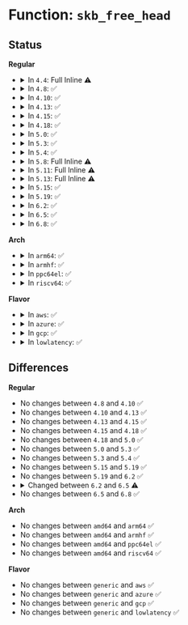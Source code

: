 # Function: <code>skb_free_head</code>

## Status
<b>Regular</b>
<ul>
<li>
<details>
<summary>In <code>4.4</code>: Full Inline ⚠️</summary>

**Collision:** Unique Static

**Inline:** Full

**Transformation:** False

**Instances:**

```
In net/core/skbuff.c (ffffffff81705f7f)
Location: net/core/skbuff.c:572
Inline: True
Inline callers:
  - net/core/skbuff.c:skb_release_data
  - net/core/skbuff.c:pskb_expand_head
```
</details>
</li>
<li>
<details>
<summary>In <code>4.8</code>: ✅</summary>

```c
void skb_free_head(struct sk_buff *skb);
```

**Collision:** Unique Static

**Inline:** No

**Transformation:** False

**Instances:**

```
In net/core/skbuff.c (ffffffff8176c100)
Location: net/core/skbuff.c:573
Inline: False
Direct callers:
  - net/core/skbuff.c:pskb_carve
  - net/core/skbuff.c:pskb_expand_head
  - net/core/skbuff.c:skb_release_data
```
**Symbols:**

```
ffffffff8176c100-ffffffff8176c12a: skb_free_head (STB_LOCAL)
```
</details>
</li>
<li>
<details>
<summary>In <code>4.10</code>: ✅</summary>

```c
void skb_free_head(struct sk_buff *skb);
```

**Collision:** Unique Static

**Inline:** No

**Transformation:** False

**Instances:**

```
In net/core/skbuff.c (ffffffff817992e0)
Location: net/core/skbuff.c:573
Inline: False
Direct callers:
  - net/core/skbuff.c:pskb_carve
  - net/core/skbuff.c:pskb_expand_head
  - net/core/skbuff.c:skb_release_data
```
**Symbols:**

```
ffffffff817992e0-ffffffff8179930a: skb_free_head (STB_LOCAL)
```
</details>
</li>
<li>
<details>
<summary>In <code>4.13</code>: ✅</summary>

```c
void skb_free_head(struct sk_buff *skb);
```

**Collision:** Unique Static

**Inline:** No

**Transformation:** False

**Instances:**

```
In net/core/skbuff.c (ffffffff817b7a60)
Location: net/core/skbuff.c:572
Inline: False
Direct callers:
  - net/core/skbuff.c:pskb_carve
  - net/core/skbuff.c:pskb_expand_head
  - net/core/skbuff.c:skb_release_data
```
**Symbols:**

```
ffffffff817b7a60-ffffffff817b7a8a: skb_free_head (STB_LOCAL)
```
</details>
</li>
<li>
<details>
<summary>In <code>4.15</code>: ✅</summary>

```c
void skb_free_head(struct sk_buff *skb);
```

**Collision:** Unique Static

**Inline:** No

**Transformation:** False

**Instances:**

```
In net/core/skbuff.c (ffffffff81830180)
Location: net/core/skbuff.c:543
Inline: False
Direct callers:
  - net/core/skbuff.c:pskb_carve
  - net/core/skbuff.c:pskb_expand_head
  - net/core/skbuff.c:skb_release_data
```
**Symbols:**

```
ffffffff81830180-ffffffff818301aa: skb_free_head (STB_LOCAL)
```
</details>
</li>
<li>
<details>
<summary>In <code>4.18</code>: ✅</summary>

```c
void skb_free_head(struct sk_buff *skb);
```

**Collision:** Unique Static

**Inline:** No

**Transformation:** False

**Instances:**

```
In net/core/skbuff.c (ffffffff8187a660)
Location: net/core/skbuff.c:543
Inline: False
Direct callers:
  - net/core/skbuff.c:pskb_carve
  - net/core/skbuff.c:pskb_expand_head
  - net/core/skbuff.c:skb_release_data
```
**Symbols:**

```
ffffffff8187a660-ffffffff8187a68a: skb_free_head (STB_LOCAL)
```
</details>
</li>
<li>
<details>
<summary>In <code>5.0</code>: ✅</summary>

```c
void skb_free_head(struct sk_buff *skb);
```

**Collision:** Unique Static

**Inline:** No

**Transformation:** False

**Instances:**

```
In net/core/skbuff.c (ffffffff8189b240)
Location: net/core/skbuff.c:550
Inline: False
Direct callers:
  - net/core/skbuff.c:pskb_carve
  - net/core/skbuff.c:pskb_expand_head
  - net/core/skbuff.c:skb_release_data
```
**Symbols:**

```
ffffffff8189b240-ffffffff8189b267: skb_free_head (STB_LOCAL)
```
</details>
</li>
<li>
<details>
<summary>In <code>5.3</code>: ✅</summary>

```c
void skb_free_head(struct sk_buff *skb);
```

**Collision:** Unique Static

**Inline:** No

**Transformation:** False

**Instances:**

```
In net/core/skbuff.c (ffffffff818e5ac0)
Location: net/core/skbuff.c:584
Inline: False
Direct callers:
  - net/core/skbuff.c:pskb_carve
  - net/core/skbuff.c:pskb_expand_head
  - net/core/skbuff.c:skb_release_data
```
**Symbols:**

```
ffffffff818e5ac0-ffffffff818e5ae7: skb_free_head (STB_LOCAL)
```
</details>
</li>
<li>
<details>
<summary>In <code>5.4</code>: ✅</summary>

```c
void skb_free_head(struct sk_buff *skb);
```

**Collision:** Unique Static

**Inline:** No

**Transformation:** False

**Instances:**

```
In net/core/skbuff.c (ffffffff81917c10)
Location: net/core/skbuff.c:584
Inline: False
Direct callers:
  - net/core/skbuff.c:pskb_carve
  - net/core/skbuff.c:pskb_expand_head
  - net/core/skbuff.c:skb_release_data
```
**Symbols:**

```
ffffffff81917c10-ffffffff81917c37: skb_free_head (STB_LOCAL)
```
</details>
</li>
<li>
<details>
<summary>In <code>5.8</code>: Full Inline ⚠️</summary>

**Collision:** Unique Static

**Inline:** Full

**Transformation:** False

**Instances:**

```
In net/core/skbuff.c (ffffffff819ef6b2)
Location: net/core/skbuff.c:583
Inline: True
Inline callers:
  - net/core/skbuff.c:pskb_carve_inside_header
  - net/core/skbuff.c:pskb_expand_head
  - net/core/skbuff.c:skb_release_data
```
</details>
</li>
<li>
<details>
<summary>In <code>5.11</code>: Full Inline ⚠️</summary>

**Collision:** Unique Static

**Inline:** Full

**Transformation:** False

**Instances:**

```
In net/core/skbuff.c (ffffffff819ef362)
Location: net/core/skbuff.c:597
Inline: True
Inline callers:
  - net/core/skbuff.c:pskb_carve_inside_header
  - net/core/skbuff.c:pskb_expand_head
  - net/core/skbuff.c:skb_release_data
```
</details>
</li>
<li>
<details>
<summary>In <code>5.13</code>: Full Inline ⚠️</summary>

**Collision:** Unique Static

**Inline:** Full

**Transformation:** False

**Instances:**

```
In net/core/skbuff.c (ffffffff819d513e)
Location: net/core/skbuff.c:644
Inline: True
Inline callers:
  - net/core/skbuff.c:pskb_carve_inside_header
  - net/core/skbuff.c:pskb_expand_head
  - net/core/skbuff.c:skb_release_data
```
</details>
</li>
<li>
<details>
<summary>In <code>5.15</code>: ✅</summary>

```c
void skb_free_head(struct sk_buff *skb);
```

**Collision:** Unique Static

**Inline:** No

**Transformation:** False

**Instances:**

```
In net/core/skbuff.c (ffffffff81a7fa50)
Location: net/core/skbuff.c:646
Inline: False
Direct callers:
  - net/core/skbuff.c:pskb_carve_inside_header
  - net/core/skbuff.c:pskb_expand_head
  - net/core/skbuff.c:skb_release_data
```
**Symbols:**

```
ffffffff81a7fa50-ffffffff81a7fac7: skb_free_head (STB_LOCAL)
```
</details>
</li>
<li>
<details>
<summary>In <code>5.19</code>: ✅</summary>

```c
void skb_free_head(struct sk_buff *skb);
```

**Collision:** Unique Static

**Inline:** No

**Transformation:** False

**Instances:**

```
In net/core/skbuff.c (ffffffff81bf3f10)
Location: net/core/skbuff.c:646
Inline: False
Direct callers:
  - net/core/skbuff.c:pskb_carve_inside_header
  - net/core/skbuff.c:pskb_expand_head
  - net/core/skbuff.c:skb_release_data
```
**Symbols:**

```
ffffffff81bf3f10-ffffffff81bf3f9a: skb_free_head (STB_LOCAL)
```
</details>
</li>
<li>
<details>
<summary>In <code>6.2</code>: ✅</summary>

```c
void skb_free_head(struct sk_buff *skb);
```

**Collision:** Unique Static

**Inline:** No

**Transformation:** False

**Instances:**

```
In net/core/skbuff.c (ffffffff81da1c50)
Location: net/core/skbuff.c:813
Inline: False
Direct callers:
  - net/core/skbuff.c:pskb_carve_inside_header
  - net/core/skbuff.c:pskb_expand_head
  - net/core/skbuff.c:skb_release_data
```
**Symbols:**

```
ffffffff81da1c50-ffffffff81da1cda: skb_free_head (STB_LOCAL)
```
</details>
</li>
<li>
<details>
<summary>In <code>6.5</code>: ✅</summary>

```c
void skb_free_head(struct sk_buff *skb, bool napi_safe);
```

**Collision:** Unique Static

**Inline:** No

**Transformation:** False

**Instances:**

```
In net/core/skbuff.c (ffffffff81e118e0)
Location: net/core/skbuff.c:903
Inline: False
Direct callers:
  - net/core/skbuff.c:pskb_carve_inside_header
  - net/core/skbuff.c:pskb_expand_head
  - net/core/skbuff.c:skb_release_data
```
**Symbols:**

```
ffffffff81e118e0-ffffffff81e119a6: skb_free_head (STB_LOCAL)
```
</details>
</li>
<li>
<details>
<summary>In <code>6.8</code>: ✅</summary>

```c
void skb_free_head(struct sk_buff *skb, bool napi_safe);
```

**Collision:** Unique Static

**Inline:** No

**Transformation:** False

**Instances:**

```
In net/core/skbuff.c (ffffffff81ed13c0)
Location: net/core/skbuff.c:989
Inline: False
Direct callers:
  - net/core/skbuff.c:pskb_carve_inside_header
  - net/core/skbuff.c:pskb_expand_head
  - net/core/skbuff.c:skb_release_data
```
**Symbols:**

```
ffffffff81ed13c0-ffffffff81ed1486: skb_free_head (STB_LOCAL)
```
</details>
</li>
</ul>
<b>Arch</b>
<ul>
<li>
<details>
<summary>In <code>arm64</code>: ✅</summary>

```c
void skb_free_head(struct sk_buff *skb);
```

**Collision:** Unique Static

**Inline:** No

**Transformation:** False

**Instances:**

```
In net/core/skbuff.c (ffff800010bb0f30)
Location: net/core/skbuff.c:584
Inline: False
Direct callers:
  - net/core/skbuff.c:pskb_carve
  - net/core/skbuff.c:pskb_expand_head
  - net/core/skbuff.c:skb_release_data
```
**Symbols:**

```
ffff800010bb0f30-ffff800010bb0f74: skb_free_head (STB_LOCAL)
```
</details>
</li>
<li>
<details>
<summary>In <code>armhf</code>: ✅</summary>

```c
void skb_free_head(struct sk_buff *skb);
```

**Collision:** Unique Static

**Inline:** No

**Transformation:** False

**Instances:**

```
In net/core/skbuff.c (c0cce38c)
Location: net/core/skbuff.c:584
Inline: False
Direct callers:
  - net/core/skbuff.c:pskb_carve
  - net/core/skbuff.c:pskb_expand_head
  - net/core/skbuff.c:skb_release_data
```
**Symbols:**

```
c0cce38c-c0cce3c0: skb_free_head (STB_LOCAL)
```
</details>
</li>
<li>
<details>
<summary>In <code>ppc64el</code>: ✅</summary>

```c
void skb_free_head(struct sk_buff *skb);
```

**Collision:** Unique Static

**Inline:** No

**Transformation:** False

**Instances:**

```
In net/core/skbuff.c (c000000000c87450)
Location: net/core/skbuff.c:584
Inline: False
Direct callers:
  - net/core/skbuff.c:pskb_carve
  - net/core/skbuff.c:pskb_expand_head
  - net/core/skbuff.c:skb_release_data
```
**Symbols:**

```
c000000000c87450-c000000000c874b8: skb_free_head (STB_LOCAL)
```
</details>
</li>
<li>
<details>
<summary>In <code>riscv64</code>: ✅</summary>

```c
void skb_free_head(struct sk_buff *skb);
```

**Collision:** Unique Static

**Inline:** No

**Transformation:** False

**Instances:**

```
In net/core/skbuff.c (ffffffe00074207c)
Location: net/core/skbuff.c:584
Inline: False
Direct callers:
  - net/core/skbuff.c:pskb_carve
  - net/core/skbuff.c:pskb_expand_head
  - net/core/skbuff.c:skb_release_data
```
**Symbols:**

```
ffffffe00074207c-ffffffe0007420c2: skb_free_head (STB_LOCAL)
```
</details>
</li>
</ul>
<b>Flavor</b>
<ul>
<li>
<details>
<summary>In <code>aws</code>: ✅</summary>

```c
void skb_free_head(struct sk_buff *skb);
```

**Collision:** Unique Static

**Inline:** No

**Transformation:** False

**Instances:**

```
In net/core/skbuff.c (ffffffff818b7c10)
Location: net/core/skbuff.c:584
Inline: False
Direct callers:
  - net/core/skbuff.c:pskb_carve
  - net/core/skbuff.c:pskb_expand_head
  - net/core/skbuff.c:skb_release_data
```
**Symbols:**

```
ffffffff818b7c10-ffffffff818b7c37: skb_free_head (STB_LOCAL)
```
</details>
</li>
<li>
<details>
<summary>In <code>azure</code>: ✅</summary>

```c
void skb_free_head(struct sk_buff *skb);
```

**Collision:** Unique Static

**Inline:** No

**Transformation:** False

**Instances:**

```
In net/core/skbuff.c (ffffffff81871b60)
Location: net/core/skbuff.c:584
Inline: False
Direct callers:
  - net/core/skbuff.c:pskb_carve
  - net/core/skbuff.c:pskb_expand_head
  - net/core/skbuff.c:skb_release_data
```
**Symbols:**

```
ffffffff81871b60-ffffffff81871b87: skb_free_head (STB_LOCAL)
```
</details>
</li>
<li>
<details>
<summary>In <code>gcp</code>: ✅</summary>

```c
void skb_free_head(struct sk_buff *skb);
```

**Collision:** Unique Static

**Inline:** No

**Transformation:** False

**Instances:**

```
In net/core/skbuff.c (ffffffff81908c10)
Location: net/core/skbuff.c:584
Inline: False
Direct callers:
  - net/core/skbuff.c:pskb_carve
  - net/core/skbuff.c:pskb_expand_head
  - net/core/skbuff.c:skb_release_data
```
**Symbols:**

```
ffffffff81908c10-ffffffff81908c37: skb_free_head (STB_LOCAL)
```
</details>
</li>
<li>
<details>
<summary>In <code>lowlatency</code>: ✅</summary>

```c
void skb_free_head(struct sk_buff *skb);
```

**Collision:** Unique Static

**Inline:** No

**Transformation:** False

**Instances:**

```
In net/core/skbuff.c (ffffffff81929cc0)
Location: net/core/skbuff.c:584
Inline: False
Direct callers:
  - net/core/skbuff.c:pskb_carve
  - net/core/skbuff.c:pskb_expand_head
  - net/core/skbuff.c:skb_release_data
```
**Symbols:**

```
ffffffff81929cc0-ffffffff81929ce7: skb_free_head (STB_LOCAL)
```
</details>
</li>
</ul>

## Differences
<b>Regular</b>
<ul>
<li>
No changes between <code>4.8</code> and <code>4.10</code> ✅
</li>
<li>
No changes between <code>4.10</code> and <code>4.13</code> ✅
</li>
<li>
No changes between <code>4.13</code> and <code>4.15</code> ✅
</li>
<li>
No changes between <code>4.15</code> and <code>4.18</code> ✅
</li>
<li>
No changes between <code>4.18</code> and <code>5.0</code> ✅
</li>
<li>
No changes between <code>5.0</code> and <code>5.3</code> ✅
</li>
<li>
No changes between <code>5.3</code> and <code>5.4</code> ✅
</li>
<li>
No changes between <code>5.15</code> and <code>5.19</code> ✅
</li>
<li>
No changes between <code>5.19</code> and <code>6.2</code> ✅
</li>
<li>
<details>
<summary>Changed between <code>6.2</code> and <code>6.5</code> ⚠️</summary>
<ul>
<li>
<b>Param added. </b>
<code>bool napi_safe</code>
</li>
</ul>
</details>
</li>
<li>
No changes between <code>6.5</code> and <code>6.8</code> ✅
</li>
</ul>
<b>Arch</b>
<ul>
<li>
No changes between <code>amd64</code> and <code>arm64</code> ✅
</li>
<li>
No changes between <code>amd64</code> and <code>armhf</code> ✅
</li>
<li>
No changes between <code>amd64</code> and <code>ppc64el</code> ✅
</li>
<li>
No changes between <code>amd64</code> and <code>riscv64</code> ✅
</li>
</ul>
<b>Flavor</b>
<ul>
<li>
No changes between <code>generic</code> and <code>aws</code> ✅
</li>
<li>
No changes between <code>generic</code> and <code>azure</code> ✅
</li>
<li>
No changes between <code>generic</code> and <code>gcp</code> ✅
</li>
<li>
No changes between <code>generic</code> and <code>lowlatency</code> ✅
</li>
</ul>
